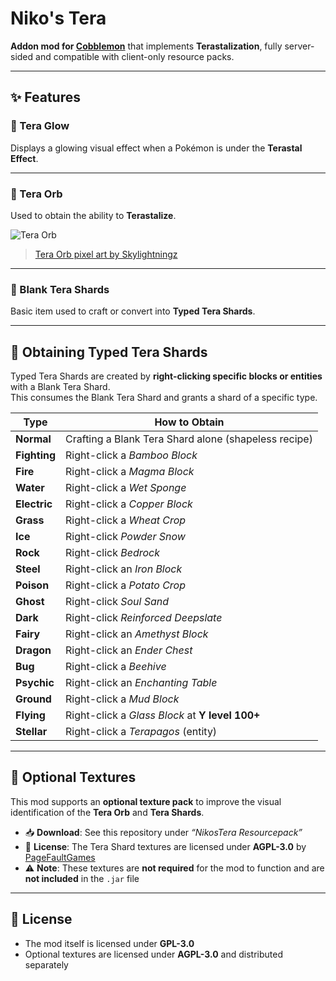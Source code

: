 # Niko's Tera

**Addon mod for [Cobblemon](https://cobblemon.org/)** that implements **Terastalization**, fully server-sided and compatible with client-only resource packs.

---

## ✨ Features

### 🔷 Tera Glow
Displays a glowing visual effect when a Pokémon is under the **Terastal Effect**.

---

### 🔮 Tera Orb

Used to obtain the ability to **Terastalize**.

![Tera Orb](https://i.imgur.com/uD5o8BJ.png)

> [Tera Orb pixel art by Skylightningz](https://www.newgrounds.com/art/view/skylightningz/tera-orb-pixel-art)

---

### 🧪 Blank Tera Shards

Basic item used to craft or convert into **Typed Tera Shards**.

---

## 🔄 Obtaining Typed Tera Shards

Typed Tera Shards are created by **right-clicking specific blocks or entities** with a Blank Tera Shard.  
This consumes the Blank Tera Shard and grants a shard of a specific type.

| Type     | How to Obtain                                                                 |
|----------|--------------------------------------------------------------------------------|
| **Normal**   | Crafting a Blank Tera Shard alone (shapeless recipe)                       |
| **Fighting** | Right-click a *Bamboo Block*                                               |
| **Fire**     | Right-click a *Magma Block*                                                |
| **Water**    | Right-click a *Wet Sponge*                                                 |
| **Electric** | Right-click a *Copper Block*                                               |
| **Grass**    | Right-click a *Wheat Crop*                                                 |
| **Ice**      | Right-click *Powder Snow*                                                  |
| **Rock**     | Right-click *Bedrock*                                                      |
| **Steel**    | Right-click an *Iron Block*                                                |
| **Poison**   | Right-click a *Potato Crop*                                                |
| **Ghost**    | Right-click *Soul Sand*                                                    |
| **Dark**     | Right-click *Reinforced Deepslate*                                         |
| **Fairy**    | Right-click an *Amethyst Block*                                            |
| **Dragon**   | Right-click an *Ender Chest*                                               |
| **Bug**      | Right-click a *Beehive*                                                    |
| **Psychic**  | Right-click an *Enchanting Table*                                          |
| **Ground**   | Right-click a *Mud Block*                                                  |
| **Flying**   | Right-click a *Glass Block* at **Y level 100+**                            |
| **Stellar**  | Right-click a *Terapagos* (entity)                                         |

---

## 🎨 Optional Textures

This mod supports an **optional texture pack** to improve the visual identification of the **Tera Orb** and **Tera Shards**.

- 📥 **Download**: See this repository under _“NikosTera Resourcepack”_
- 📜 **License**: The Tera Shard textures are licensed under **AGPL-3.0** by [PageFaultGames](https://github.com/pagefaultgames)
- ⚠️ **Note**: These textures are **not required** for the mod to function and are **not included** in the `.jar` file

---

## 📄 License

- The mod itself is licensed under **GPL-3.0**
- Optional textures are licensed under **AGPL-3.0** and distributed separately
